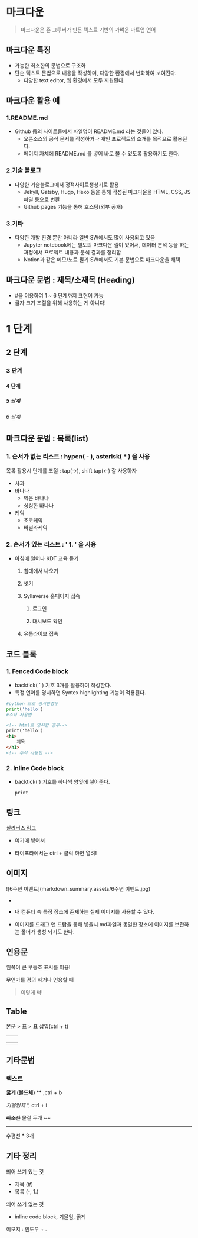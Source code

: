 # 마크다운

> 마크다운은 존 그루버가 만든 텍스트 기반의 가벼운 마트업 언어



## 마크다운 특징

- 가능한 최소한의 문법으로 구조화
- 단순 텍스트 문법으로 내용을 작성하며, 다양한 환경에서 변화하여 보여진다.
  - 다양한 text editor, 웹 환경에서 모두 지원된다.



## 마크다운 활용 예 

### 1.**README.md**

- Github 등의 사이트들에서 파일명이 README.md 라는 것들이 있다.
  - 오픈소스의 공식 문서를 작성하거나 개인 프로젝트의 소개를 목적으로 활용된다.
  - 페이지 자체에 README.md 를 넣어 바로 볼 수 있도록 활용하기도 한다.

### 2.**기술 블로그**

- 다양한 기술블로그에서 정적사이트생성기로 활용
  - Jekyll, Gatsby, Hugo, Hexo 등을 통해 작성된 마크다운을 HTML, CSS, JS 파일 등으로 변환
  - Github pages 기능을 통해 호스팅(외부 공개)

### 3.**기타**

- 다양한 개발 환경 뿐만 아니라 일반 SW에서도 많이 사용되고 있음
  - Jupyter notebook에는 별도의 마크다운 셀이 있어서, 데이터 분석 등을 하는 과정에서 프로젝트 내용과 분석 결과를 정리함
  - Notion과 같은 메모/노트 필기 SW에서도 기본 문법으로 마크다운을 채택



## 마크다운 문법 : 제목/소재목 (Heading)

- #을 이용하여 1 ~ 6 단계까지 표현이 가능
- 글자 크기 조절을 위해 사용하는 게 아니다!

# 1 단계

## 2 단계

### 3 단계

#### 4 단계

##### 5 단계

###### 6 단계



## 마크다운 문법 : 목록(list)

### 1. 순서가 없는 리스트 :  hypen( - ), asterisk( * )  을 사용

목록 활용시 단계를 조절 : tap(->), shift tap(<-) 잘 사용하자

- 사과 
- 바나나
  - 익은 바나나
  - 싱싱한 바나나
- 케익
  - 초코케익
  - 바닐라케익

### 2. 순서가 있는 리스트 :  ' 1. ' 을 사용

- 아침에 일어나 KDT 교육 듣기

  1. 침대에서 나오기

  2. 씻기

  3. Syllaverse 홈페이지 접속

     1. 로그인

     2. 대시보드 확인

  4. 유툽라이브 접속



## 코드 블록

### 1. Fenced Code block

- backtick( ` ) 기호 3개를 활용하여 작성한다.
- 특정 언어를 명시하면 Syntex highlighting 기능이 적용된다.

```python
#python 으로 명시한경우
print('hello')
#주석 사용법
```

```html
<!-- html로 명시한 경우--> 
print('hello')
<h1>
    제목
</h1>
<!-- 주석 사용법 -->
```



### 2. Inline Code block

- backtick(`) 기호를 하나씩 양옆에 넣어준다. 

  `print` 



## 링크

[실라버스 링크](https://syllaverse.com)

- []() 여기에 넣어서 

- 타이포라에서는 ctrl + 클릭 하면 열려!



## 이미지

![6주년 이벤트](markdown_summary.assets/6주년 이벤트.jpg)

- ![]()

- 내 컴퓨터 속 특정 장소에 존재하는 실제 이미지를 사용할 수 있다.
- 이미지를 드래그 앤 드랍을 통해 넣을시 md파일과 동일한 장소에 이미지를 보관하는 폴더가 생성 되기도 한다.



## 인용문

왼쪽이 큰 부등호 표시를 이용!

무언가를 정의 하거나 인용할 때 

> 이렇게 써!



## Table

본문 > 표 > 표 삽입(ctrl + t)

|      |      |
| :--: | ---- |
|      |      |
|      |      |
|      |      |



## 기타문법

### 텍스트

**굻게 (볼드체)** ** ,ctrl + b

*기울임체*  *, ctrl + i

~~취소선~~ 물결 두개 ~~

***

수평선 * 3개



## 기타 정리

띄어 쓰기 있는 것

- 제목 (#)
- 목록 (-, 1.)

띄어 쓰기 없는 것

- inline code block, 기울임, 굵게

이모지 : 윈도우 + .




